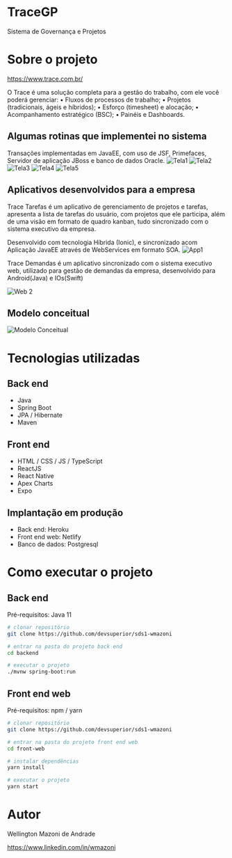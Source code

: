 # TraceGP
Sistema de Governança e Projetos

# Sobre o projeto

https://www.trace.com.br/

O Trace é uma solução completa para a gestão do trabalho, com ele você poderá gerenciar:
•	Fluxos de processos de trabalho;
•	Projetos (tradicionais, ágeis e híbridos);
•	Esforço (timesheet) e alocação;
•	Acompanhamento estratégico (BSC);
•	Painéis e Dashboards.

## Algumas rotinas que implementei no sistema
Transações implementadas em JavaEE, com uso de JSF, Primefaces, Servidor de aplicação JBoss e banco de dados Oracle.
![Tela1](https://github.com/JohnAndersonDuarte/TraceGP/blob/main/img/Tela1.png) ![Tela2](https://github.com/JohnAndersonDuarte/TraceGP/blob/main/img/Tela2.png) 
![Tela3](https://github.com/JohnAndersonDuarte/TraceGP/blob/main/img/Tela3.png) ![Tela4](https://github.com/JohnAndersonDuarte/TraceGP/blob/main/img/Tela4.png)
![Tela5](https://github.com/JohnAndersonDuarte/TraceGP/blob/main/img/Tela5.png)

## Aplicativos desenvolvidos para a empresa
Trace Tarefas é um aplicativo de gerenciamento de projetos e tarefas, apresenta a lista de tarefas do usuário, com projetos que ele participa, além de uma visão em formato de quadro kanban, tudo sincronizado com o sistema executivo da empresa.

Desenvolvido com tecnologia Híbrida (Ionic), e sincronizado acom Aplicação JavaEE através de WebServices em formato SOA.
![App1](https://raw.githubusercontent.com/JohnAndersonDuarte/TraceGP/main/img/App4.webp)

Trace Demandas é um aplicativo sincronizado com o sistema executivo web, utilizado para gestão de demandas da empresa, desenvolvido para Android(Java) e IOs(Swift)



![Web 2](https://github.com/acenelio/assets/raw/main/sds1/web2.png)

## Modelo conceitual
![Modelo Conceitual](https://github.com/acenelio/assets/raw/main/sds1/modelo-conceitual.png)

# Tecnologias utilizadas
## Back end
- Java
- Spring Boot
- JPA / Hibernate
- Maven
## Front end
- HTML / CSS / JS / TypeScript
- ReactJS
- React Native
- Apex Charts
- Expo
## Implantação em produção
- Back end: Heroku
- Front end web: Netlify
- Banco de dados: Postgresql

# Como executar o projeto

## Back end
Pré-requisitos: Java 11

```bash
# clonar repositório
git clone https://github.com/devsuperior/sds1-wmazoni

# entrar na pasta do projeto back end
cd backend

# executar o projeto
./mvnw spring-boot:run
```

## Front end web
Pré-requisitos: npm / yarn

```bash
# clonar repositório
git clone https://github.com/devsuperior/sds1-wmazoni

# entrar na pasta do projeto front end web
cd front-web

# instalar dependências
yarn install

# executar o projeto
yarn start
```

# Autor

Wellington Mazoni de Andrade

https://www.linkedin.com/in/wmazoni

